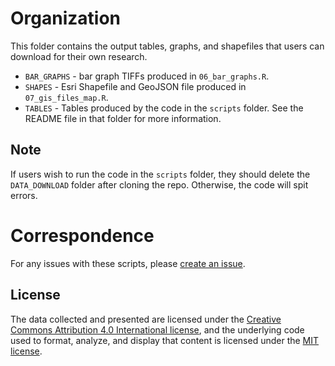 # Organization
This folder contains the output tables, graphs, and shapefiles that users can download for their own research.

- `BAR_GRAPHS` - bar graph TIFFs produced in `06_bar_graphs.R`.
- `SHAPES` - Esri Shapefile and GeoJSON file produced in `07_gis_files_map.R`.
- `TABLES` - Tables produced by the code in the `scripts` folder. See the README file in that folder for more information.

## Note
If users wish to run the code in the `scripts` folder, they should delete the `DATA_DOWNLOAD` folder after cloning the repo. Otherwise, the code will spit errors.


# Correspondence
For any issues with these scripts, please [create an issue](https://github.com/[removed]/HHUUD10/issues).

## License
The data collected and presented are licensed under the [Creative Commons Attribution 4.0 International license](https://creativecommons.org/licenses/by/4.0/), and the underlying code used to format, analyze, and display that content is licensed under the [MIT license](http://opensource.org/licenses/mit-license.php).
